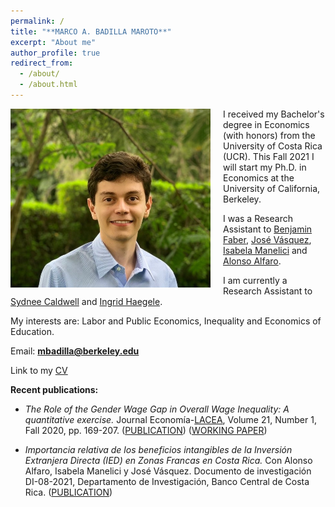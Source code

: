 ```yaml
---
permalink: /
title: "**MARCO A. BADILLA MAROTO**"
excerpt: "About me"
author_profile: true
redirect_from: 
  - /about/
  - /about.html
---
```


<img class="img-responsive" style="float: left; margin: 0px 20px 5px 0px;" src="/images/photo1.jpg" width="320"> 

I received my Bachelor's degree in Economics (with honors) from the University of Costa Rica (UCR). This Fall 2021 I will start my Ph.D. in Economics at the University of California, Berkeley. 

I was a Research Assistant to [Benjamin Faber](https://eml.berkeley.edu//~faberb/), [José Vásquez](https://jpvasquez-econ.github.io/), [Isabela Manelici](https://www.isabelamanelici.com/) and [Alonso Alfaro](https://sites.google.com/view/alfarourena).

I am currently a Research Assistant to [Sydnee Caldwell](https://www.sydneecaldwell.com/) and [Ingrid Haegele](https://www.ingridhaegele.com/).

My interests are: Labor and Public Economics, Inequality and Economics of Education.

Email: **mbadilla@berkeley.edu**

Link to my [CV](/files/CV_M_A_Badilla.pdf)  


**Recent publications:** 

* *The Role of the Gender Wage Gap in Overall Wage Inequality: A quantitative exercise.* 
Journal Economía-[LACEA](http://economia.lacea.org/), Volume 21, Number 1, Fall 2020, pp. 169-207. ([PUBLICATION](https://www.brookings.edu/book/economia-fall-2020/)) ([WORKING PAPER](/files/MA_BADILLA_LACEA_GENDER_GAP.pdf)) 

* *Importancia relativa de los beneficios intangibles de la Inversión Extranjera Directa (IED) en Zonas Francas en Costa Rica.* 
Con Alonso Alfaro, Isabela Manelici y José Vásquez. Documento de investigación DI-08-2021, Departamento de Investigación, Banco Central de Costa Rica.
([PUBLICATION](/files/BCCR_IED.pdf))

